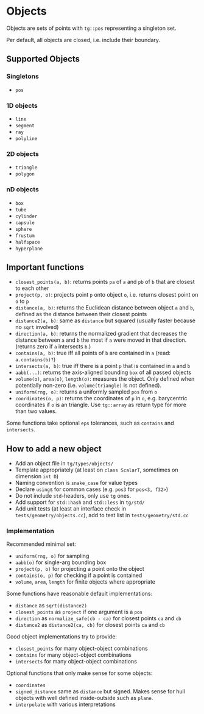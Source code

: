 # Objects

Objects are sets of points with `tg::pos` representing a singleton set.

Per default, all objects are closed, i.e. include their boundary.

## Supported Objects

### Singletons

* `pos`

### 1D objects

* `line`
* `segment`
* `ray`
* `polyline`

### 2D objects

* `triangle`
* `polygon`

### nD objects

* `box`
* `tube`
* `cylinder`
* `capsule`
* `sphere`
* `frustum`
* `halfspace`
* `hyperplane`


## Important functions

* `closest_points(a, b)`: returns points `pa` of `a` and `pb` of `b` that are closest to each other
* `project(p, o)`: projects point `p` onto object `o`, i.e. returns closest point on `o` to `p`
* `distance(a, b)`: returns the Euclidean distance between object `a` and `b`, defined as the distance between their closest points
* `distance2(a, b)`: same as `distance` but squared (usually faster because no `sqrt` involved)
* `direction(a, b)`: returns the normalized gradient that decreases the distance between `a` and `b` the most if `a` were moved in that direction. (returns zero if `a` intersects `b`.)
* `contains(a, b)`: true iff all points of `b` are contained in `a` (read: `a.contains(b)?`)
* `intersects(a, b)`: true iff there is a point `p` that is contained in `a` and `b`
* `aabb(...)`: returns the axis-aligned bounding `box` of all passed objects
* `volume(o)`, `area(o)`, `length(o)`: measures the object. Only defined when potentially non-zero (i.e. `volume(triangle)` is not defined).
* `uniform(rng, o)`: returns a uniformly sampled `pos` from `o`
* `coordinates(o, p)`: returns the coordinates of `p` in `o`, e.g. barycentric coordinates if `o` is an triangle. Use `tg::array` as return type for more than two values.

Some functions take optional `eps` tolerances, such as `contains` and `intersects`.


## How to add a new object

* Add an object file in `tg/types/objects/`
* Template appropriately (at least on `class ScalarT`, sometimes on dimension `int D`)
* Naming convention is `snake_case` for value types
* Declare `using`s for common cases (e.g. `pos3` for `pos<3, f32>`)
* Do not include `std`-headers, only use `tg` ones.
* Add support for `std::hash` and `std::less` in `tg/std/`
* Add unit tests (at least an interface check in `tests/geometry/objects.cc`), add to test list in `tests/geometry/std.cc`

### Implementation

Recommended minimal set:

* `uniform(rng, o)` for sampling
* `aabb(o)` for single-arg bounding box
* `project(p, o)` for projecting a point onto the object
* `contains(o, p)` for checking if a point is contained
* `volume`, `area`, `length` for finite objects where appropriate

Some functions have reasonable default implementations:

* `distance` as `sqrt(distance2)`
* `closest_points` as `project` if one argument is a `pos`
* `direction` as `normalize_safe(cb - ca)` for closest points `ca` and `cb`
* `distance2` as `distance2(ca, cb)` for closest points `ca` and `cb`

Good object implementations try to provide:

* `closest_points` for many object-object combinations
* `contains` for many object-object combinations
* `intersects` for many object-object combinations

Optional functions that only make sense for some objects:

* `coordinates`
* `signed_distance` same as `distance` but signed. Makes sense for hull objects with well defined inside-outside such as `plane`.
* `interpolate` with various interpretations
